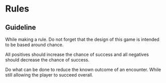 # Rules

## Guideline

While making a rule. Do not forget that the design of this game is intended to be based around chance.

All positives should increase the chance of success and all negatives should decrease the chance of success.

Do what can be done to reduce the known outcome of an encounter. While still allowing the player to succeed overall.
